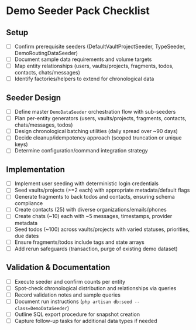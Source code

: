 # Demo Seeder Pack Checklist

## Setup
- [ ] Confirm prerequisite seeders (DefaultVaultProjectSeeder, TypeSeeder, DemoRoutingDataSeeder)
- [ ] Document sample data requirements and volume targets
- [ ] Map entity relationships (users, vaults/projects, fragments, todos, contacts, chats/messages)
- [ ] Identify factories/helpers to extend for chronological data

## Seeder Design
- [ ] Define master `DemoDataSeeder` orchestration flow with sub-seeders
- [ ] Plan per-entity generators (users, vaults/projects, fragments, contacts, chats/messages, todos)
- [ ] Design chronological batching utilities (daily spread over ~90 days)
- [ ] Decide cleanup/idempotency approach (scoped truncation or unique keys)
- [ ] Determine configuration/command integration strategy

## Implementation
- [ ] Implement user seeding with deterministic login credentials
- [ ] Seed vaults/projects (>=2 each) with appropriate metadata/default flags
- [ ] Generate fragments to back todos and contacts, ensuring schema compliance
- [ ] Create contacts (25) with diverse organizations/emails/phones
- [ ] Create chats (~10) each with ~5 messages, timestamps, provider metadata
- [ ] Seed todos (~100) across vaults/projects with varied statuses, priorities, due dates
- [ ] Ensure fragments/todos include tags and state arrays
- [ ] Add rerun safeguards (transaction, purge of existing demo dataset)

## Validation & Documentation
- [ ] Execute seeder and confirm counts per entity
- [ ] Spot-check chronological distribution and relationships via queries
- [ ] Record validation notes and sample queries
- [ ] Document run instructions (`php artisan db:seed --class=DemoDataSeeder`)
- [ ] Outline SQL export procedure for snapshot creation
- [ ] Capture follow-up tasks for additional data types if needed
